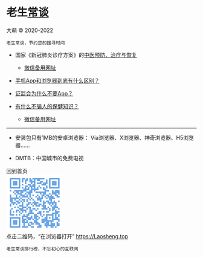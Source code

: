 老生[常谈](./)
================
大萌 © 2020-2022

	老生常谈，节约您的搜寻时间

* 国家《新冠肺炎诊疗方案》的[中医预防、治疗与恢复](6-新冠肺炎诊疗方案的中医治疗.txt)
  - [微信备用网址](https://github.com/DiamonWoo/Laosheng2019/blob/master/changtan/6-新冠肺炎诊疗方案的中医治疗.txt.md)

* [手机App和浏览器到底有什么区别？](App和浏览器的三个区别.txt)

* [证监会为什么不要App？](8-证券信息披露的法定媒体.txt)

* [有什么不骗人的保健知识？](./6-权威的医疗保健类报纸.txt) 　 
  - [微信备用网址](https://github.com/DiamonWoo/Laosheng2019/blob/master/changtan/6-权威的医疗保健类报纸.txt.md)

-----

* 安装包只有1MB的安卓浏览器[]()： Via浏览器、X浏览器、神奇浏览器、H5浏览器……

* DMTB：中国城市的免费电视


回到首页  
<a href=".." title="返回老生常谈首页"><img src="../indexQR-Blue.png" /></a>  
点击二维码，“在浏览器打开” https://Laosheng.top

	老生常谈排行榜，不忘初心的互联网
